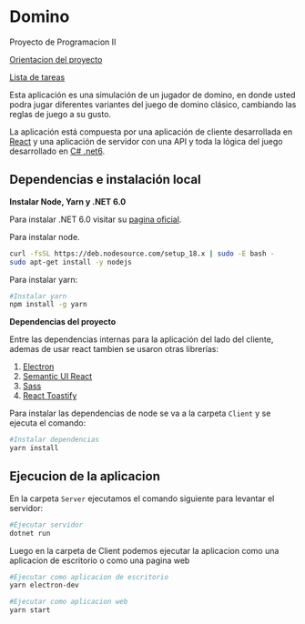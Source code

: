 # Domino

Proyecto de Programacion II

[Orientacion del proyecto](https://github.com/matcom/domino)

[Lista de tareas](https://github.com/cmglezpdev/Domino/projects/1)

Esta aplicación es una simulación de un jugador de domino, en donde usted podra jugar diferentes variantes del juego de domino clásico, cambiando las reglas de juego a su gusto.

La aplicación está compuesta por una aplicación de cliente desarrollada en [React](https://es.reactjs.org/) y una aplicación de servidor con una API y toda la lógica del juego desarrollado en [C# .net6](https://docs.microsoft.com/en-us/dotnet/).


## Dependencias e instalación local

**Instalar Node, Yarn y .NET 6.0**

Para instalar .NET 6.0 visitar su [pagina oficial](https://dotnet.microsoft.com/en-us/download/dotnet/6.0).

Para instalar node.

```bash
curl -fsSL https://deb.nodesource.com/setup_18.x | sudo -E bash -
sudo apt-get install -y nodejs
```



Para instalar yarn:

```bash
#Instalar yarn
npm install -g yarn
```

**Dependencias del proyecto**

Entre las dependencias internas para la aplicación del lado del cliente, ademas de usar react tambien se usaron otras librerías:

1. [Electron](https://www.electronjs.org/)
2. [Semantic UI React](https://react.semantic-ui.com/)
3. [Sass](https://sass-lang.com/documentation)
4. [React Toastify](https://fkhadra.github.io/react-toastify/introduction)

Para instalar las dependencias de node se va a la carpeta `Client` y se ejecuta el comando:

```bash
#Instalar dependencias
yarn install
```

## Ejecucion de la aplicacion

En la carpeta `Server` ejecutamos el comando siguiente para levantar el servidor:

```bash
#Ejecutar servidor
dotnet run
```

Luego en la carpeta de Client podemos ejecutar la aplicacion como una aplicacion de escritorio o como una pagina web

``` bash
#Ejecutar como aplicacion de escritorio
yarn electron-dev

#Ejecutar como aplicacion web
yarn start
```

